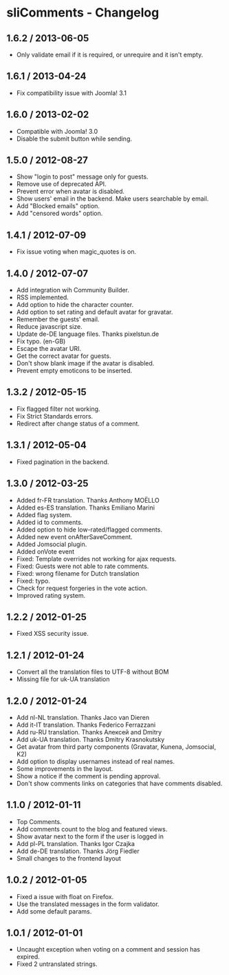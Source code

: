 # sliComments - Changelog #

## 1.6.2 / 2013-06-05 ##

  * Only validate email if it is required, or unrequire and it isn't empty.

## 1.6.1 / 2013-04-24 ##

  * Fix compatibility issue with Joomla! 3.1

## 1.6.0 / 2013-02-02 ##

  * Compatible with Joomla! 3.0
  * Disable the submit button while sending.

## 1.5.0 / 2012-08-27 ##

  * Show "login to post" message only for guests.
  * Remove use of deprecated API.
  * Prevent error when avatar is disabled.
  * Show users' email in the backend. Make users searchable by email.
  * Add "Blocked emails" option.
  * Add "censored words" option.

## 1.4.1 / 2012-07-09 ##

  * Fix issue voting when magic_quotes is on.

## 1.4.0 / 2012-07-07 ##

  * Add integration wih Community Builder.
  * RSS implemented.
  * Add option to hide the character counter.
  * Add option to set rating and default avatar for gravatar.
  * Remember the guests' email.
  * Reduce javascript size.
  * Update de-DE language files. Thanks pixelstun.de
  * Fix typo. (en-GB)
  * Escape the avatar URI.
  * Get the correct avatar for guests.
  * Don't show blank image if the avatar is disabled.
  * Prevent empty emoticons to be inserted.

## 1.3.2 / 2012-05-15 ##

  * Fix flagged filter not working.
  * Fix Strict Standards errors.
  * Redirect after change status of a comment.

## 1.3.1 / 2012-05-04 ##

  * Fixed pagination in the backend.

## 1.3.0 / 2012-03-25 ##

  * Added fr-FR translation. Thanks Anthony MOËLLO
  * Added es-ES translation. Thanks Emiliano Marini
  * Added flag system.
  * Added id to comments.
  * Added option to hide low-rated/flagged comments.
  * Added new event onAfterSaveComment.
  * Added Jomsocial plugin.
  * Added onVote event
  * Fixed: Template overrides not working for ajax requests.
  * Fixed: Guests were not able to rate comments.
  * Fixed: wrong filename for Dutch translation
  * Fixed: typo.
  * Check for request forgeries in the vote action.
  * Improved rating system.

## 1.2.2 / 2012-01-25 ##

  * Fixed XSS security issue.

## 1.2.1 / 2012-01-24 ##

  * Convert all the translation files to UTF-8 without BOM
  * Missing file for uk-UA translation

## 1.2.0 / 2012-01-24 ##

  * Add nl-NL translation. Thanks Jaco van Dieren
  * Add it-IT translation. Thanks Federico Ferrazzani
  * Add ru-RU translation. Thanks Алексей and Dmitry
  * Add uk-UA translation. Thanks Dmitry Krasnokutsky
  * Get avatar from third party components (Gravatar, Kunena, Jomsocial, K2)
  * Add option to display usernames instead of real names.
  * Some improvements in the layout.
  * Show a notice if the comment is pending approval.
  * Don't show comments links on categories that have comments disabled.

## 1.1.0 / 2012-01-11 ##

  * Top Comments.
  * Add comments count to the blog and featured views.
  * Show avatar next to the form if the user is logged in
  * Add pl-PL translation. Thanks Igor Czajka
  * Add de-DE translation. Thanks Jörg Fiedler
  * Small changes to the frontend layout

## 1.0.2 / 2012-01-05 ##

  * Fixed a issue with float on Firefox.
  * Use the translated messages in the form validator.
  * Add some default params.

## 1.0.1 / 2012-01-01 ##

  * Uncaught exception when voting on a comment and session has expired.
  * Fixed 2 untranslated strings.